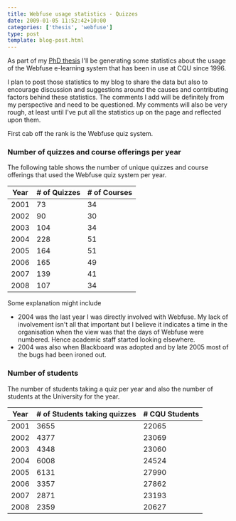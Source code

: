 ```yaml
---
title: Webfuse usage statistics - Quizzes
date: 2009-01-05 11:52:42+10:00
categories: ['thesis', 'webfuse']
type: post
template: blog-post.html
---
```

As part of my [PhD thesis](/blog2/research/phd-thesis/) I'll be generating some statistics about the usage of the Webfuse e-learning system that has been in use at CQU since 1996.

I plan to post those statistics to my blog to share the data but also to encourage discussion and suggestions around the causes and contributing factors behind these statistics. The comments I add will be definitely from my perspective and need to be questioned. My comments will also be very rough, at least until I've put all the statistics up on the page and reflected upon them.

First cab off the rank is the Webfuse quiz system.

### Number of quizzes and course offerings per year

The following table shows the number of unique quizzes and course offerings that used the Webfuse quiz system per year.

| Year | \# of Quizzes | \# of Courses |
| --- | --- | --- |
| 2001 | 73 | 34 |
| 2002 | 90 | 30 |
| 2003 | 104 | 34 |
| 2004 | 228 | 51 |
| 2005 | 164 | 51 |
| 2006 | 165 | 49 |
| 2007 | 139 | 41 |
| 2008 | 107 | 34 |

Some explanation might include

- 2004 was the last year I was directly involved with Webfuse. My lack of involvement isn't all that important but I believe it indicates a time in the organisation when the view was that the days of Webfuse were numbered. Hence academic staff started looking elsewhere.
- 2004 was also when Blackboard was adopted and by late 2005 most of the bugs had been ironed out.

### Number of students

The number of students taking a quiz per year and also the number of students at the University for the year.

| Year | \# of Students   taking quizzes | \# CQU Students |
| --- | --- | --- |
| 2001 | 3655 | 22065 |
| 2002 | 4377 | 23069 |
| 2003 | 4348 | 23060 |
| 2004 | 6008 | 24524 |
| 2005 | 6131 | 27990 |
| 2006 | 3357 | 27862 |
| 2007 | 2871 | 23193 |
| 2008 | 2359 | 20627 |